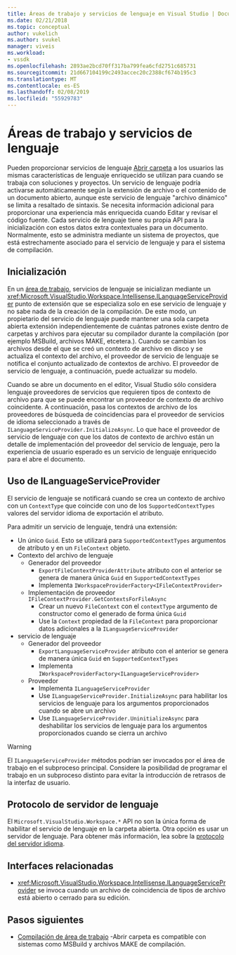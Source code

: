 ```yaml
---
title: Áreas de trabajo y servicios de lenguaje en Visual Studio | Documentos de Microsoft
ms.date: 02/21/2018
ms.topic: conceptual
author: vukelich
ms.author: svukel
manager: viveis
ms.workload:
- vssdk
ms.openlocfilehash: 2893ae2bcd70ff317ba799fea6cfd2751c685731
ms.sourcegitcommit: 21d667104199c2493accec20c2388cf674b195c3
ms.translationtype: MT
ms.contentlocale: es-ES
ms.lasthandoff: 02/08/2019
ms.locfileid: "55929783"
---
```

# <a name="workspaces-and-language-services"></a>Áreas de trabajo y servicios de lenguaje

Pueden proporcionar servicios de lenguaje [Abrir carpeta](../ide/develop-code-in-visual-studio-without-projects-or-solutions.md) a los usuarios las mismas características de lenguaje enriquecido se utilizan para cuando se trabaja con soluciones y proyectos. Un servicio de lenguaje podría activarse automáticamente según la extensión de archivo o el contenido de un documento abierto, aunque este servicio de lenguaje "archivo dinámico" se limita a resaltado de sintaxis. Se necesita información adicional para proporcionar una experiencia más enriquecida cuando Editar y revisar el código fuente. Cada servicio de lenguaje tiene su propia API para la inicialización con estos datos extra contextuales para un documento. Normalmente, esto se administra mediante un sistema de proyectos, que está estrechamente asociado para el servicio de lenguaje y para el sistema de compilación.

## <a name="initialization"></a>Inicialización

En un [área de trabajo](workspaces.md), servicios de lenguaje se inicializan mediante un <xref:Microsoft.VisualStudio.Workspace.Intellisense.ILanguageServiceProvider> punto de extensión que se especializa solo en ese servicio de lenguaje y no sabe nada de la creación de la compilación. De este modo, un propietario del servicio de lenguaje puede mantener una sola carpeta abierta extensión independientemente de cuántas patrones existe dentro de carpetas y archivos para ejecutar su compilador durante la compilación (por ejemplo MSBuild, archivos MAKE, etcetera.). Cuando se cambian los archivos desde el que se creó un contexto de archivo en disco y se actualiza el contexto del archivo, el proveedor de servicio de lenguaje se notifica el conjunto actualizado de contextos de archivo. El proveedor de servicio de lenguaje, a continuación, puede actualizar su modelo.

Cuando se abre un documento en el editor, Visual Studio sólo considera lenguaje proveedores de servicios que requieren tipos de contexto de archivo para que se puede encontrar un proveedor de contexto de archivo coincidente. A continuación, pasa los contextos de archivo de los proveedores de búsqueda de coincidencias para el proveedor de servicios de idioma seleccionado a través de `ILanguageServiceProvider.InitializeAsync`. Lo que hace el proveedor de servicio de lenguaje con que los datos de contexto de archivo están un detalle de implementación del proveedor del servicio de lenguaje, pero la experiencia de usuario esperado es un servicio de lenguaje enriquecido para el abre el documento.

## <a name="using-ilanguageserviceprovider"></a>Uso de ILanguageServiceProvider

El servicio de lenguaje se notificará cuando se crea un contexto de archivo con un `ContextType` que coincide con uno de los `SupportedContextTypes` valores del servidor idioma de exportación el atributo.

Para admitir un servicio de lenguaje, tendrá una extensión:

- Un único `Guid`. Esto se utilizará para `SupportedContextTypes` argumentos de atributo y en un `FileContext` objeto.
- Contexto del archivo de lenguaje
  - Generador del proveedor
    - `ExportFileContextProviderAttribute` atributo con el anterior se genera de manera única `Guid` en `SupportedContextTypes`
    - Implementa `IWorkspaceProviderFactory<IFileContextProvider>`
  - Implementación de proveedor `IFileContextProvider.GetContextsForFileAsync`
    - Crear un nuevo `FileContext` con el `contextType` argumento de constructor como el generado de forma única `Guid`
    - Use la `Context` propiedad de la `FileContext` para proporcionar datos adicionales a la `ILanguageServiceProvider`
- servicio de lenguaje
  - Generador del proveedor
    - `ExportLanguageServiceProvider` atributo con el anterior se genera de manera única `Guid` en `SupportedContextTypes`
    - Implementa `IWorkspaceProviderFactory<ILanguageServiceProvider>`
  - Proveedor
    - Implementa `ILanguageServiceProvider`
    - Use `ILanguageServiceProvider.InitializeAsync` para habilitar los servicios de lenguaje para los argumentos proporcionados cuando se abre un archivo
    - Use `ILanguageServiceProvider.UninitializeAsync` para deshabilitar los servicios de lenguaje para los argumentos proporcionados cuando se cierra un archivo

>[!WARNING]
>El `ILanguageServiceProvider` métodos podrían ser invocados por el área de trabajo en el subproceso principal. Considere la posibilidad de programar el trabajo en un subproceso distinto para evitar la introducción de retrasos de la interfaz de usuario.

## <a name="language-server-protocol"></a>Protocolo de servidor de lenguaje

El `Microsoft.VisualStudio.Workspace.*` API no son la única forma de habilitar el servicio de lenguaje en la carpeta abierta. Otra opción es usar un servidor de lenguaje. Para obtener más información, lea sobre la [protocolo del servidor idioma](language-server-protocol.md).

## <a name="related-interfaces"></a>Interfaces relacionadas

- <xref:Microsoft.VisualStudio.Workspace.Intellisense.ILanguageServiceProvider> se invoca cuando un archivo de coincidencia de tipos de archivo está abierto o cerrado para su edición.

## <a name="next-steps"></a>Pasos siguientes

* [Compilación de área de trabajo](workspace-build.md) -Abrir carpeta es compatible con sistemas como MSBuild y archivos MAKE de compilación.